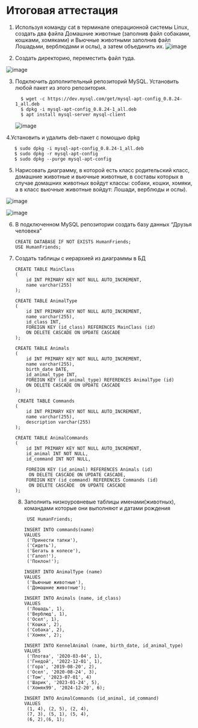 # Итоговая аттестация
1. Используя команду cat в терминале операционной системы Linux, создать два файла Домашние животные (заполнив файл собаками, кошками, хомяками) и Вьючные животными заполнив файл Лошадьми, верблюдами и ослы), а затем объединить их.
![image](https://github.com/user-attachments/assets/5e070d12-a401-41b3-9319-dba1975f316a)

2. Создать директорию, переместить файл туда.
   
![image](https://github.com/user-attachments/assets/f9ae38f8-99bb-4000-8c40-188b8f415921)

3. Подключить дополнительный репозиторий MySQL. Установить любой пакет из этого репозитория.
   ```
     $ wget -c https://dev.mysql.com/get/mysql-apt-config_0.8.24-1_all.deb
     $ dpkg -i mysql-apt-config_0.8.24-1_all.deb
     $ apt install mysql-server mysql-client
   ```
   ![image](https://github.com/user-attachments/assets/7741d61e-7418-48a0-a2a7-b5f2c476efd3)

4.Установить и удалить deb-пакет с помощью dpkg

```
   $ sudo dpkg -i mysql-apt-config_0.8.24-1_all.deb
   $ sudo dpkg -r mysql-apt-config
   $ sudo dpkg --purge mysql-apt-config
```
5. Нарисовать диаграмму, в которой есть класс родительский класс, домашние животные и вьючные животные, в составы которых в случае домашних животных войдут классы: собаки, кошки, хомяки, а в класс вьючные животные войдут: Лошади, верблюды и ослы).
   
![image](https://github.com/user-attachments/assets/d2de2162-7527-458e-836e-29eb49058448)

![image](https://github.com/user-attachments/assets/d9bf898d-929c-4c2f-af83-6699ed7a6422)

6. В подключенном MySQL репозитории создать базу данных “Друзья человека”
   ```
   CREATE DATABASE IF NOT EXISTS HumanFriends;
   USE HumanFriends;
   ```
7. Создать таблицы с иерархией из диаграммы в БД
   ```
   CREATE TABLE MainClass
   (
       id INT PRIMARY KEY NOT NULL AUTO_INCREMENT,
       name varchar(255)
   );
   
   CREATE TABLE AnimalType
   (
       id INT PRIMARY KEY NOT NULL AUTO_INCREMENT,
       name varchar(255),
       id_class INT,
       FOREIGN KEY (id_class) REFERENCES MainClass (id)
       ON DELETE CASCADE ON UPDATE CASCADE
   );
   
   CREATE TABLE Animals
   (
       id INT PRIMARY KEY NOT NULL AUTO_INCREMENT,
       name varchar(255),
       birth_date DATE,
       id_animal_type INT,
       FOREIGN KEY (id_animal_type) REFERENCES AnimalType (id)
       ON DELETE CASCADE ON UPDATE CASCADE
   );

    CREATE TABLE Commands
   (
       id INT PRIMARY KEY NOT NULL AUTO_INCREMENT,
       name varchar(255),
       description varchar(255)
   );
   
   CREATE TABLE AnimalCommands
   (
       id INT PRIMARY KEY NOT NULL AUTO_INCREMENT,
       id_animal INT NOT NULL,
       id_command INT NOT NULL,

       FOREIGN KEY (id_animal) REFERENCES Animals (id)
        ON DELETE CASCADE ON UPDATE CASCADE,
       FOREIGN KEY (id_command) REFERENCES Commands (id)
        ON DELETE CASCADE  ON UPDATE CASCADE
   );
   ```
   8. Заполнить низкоуровневые таблицы именами(животных), командами которые они выполняют и датами рождения
      ```
       USE HumanFriends;

      INSERT INTO commands(name)
      VALUES
       ('Принести тапки'),
       ('Сидеть'),
       ('Бегать в колесе'),
       ('Галоп!'),
       ('Поклон!');
      
      INSERT INTO AnimalType (name)
      VALUES
       ('Вьючные животные'),
       ('Домашние животные');
      
      INSERT INTO Animals (name, id_class)
      VALUES
       ('Лошадь', 1),
       ('Верблюд', 1),
       ('Осел', 1),
       ('Кошка', 2),
       ('Собака', 2),
       ('Хомяк', 2);
      
      INSERT INTO KennelAnimal (name, birth_date, id_animal_type)
      VALUES
       ('Плотва', '2020-03-04', 1),
       ('Гнедой', '2022-12-01', 1),
       ('Гора', '2019-08-20', 2),
       ('Осел', '2020-08-24', 3),
       ('Том', '2023-07-01', 4)
       ('Шарик', '2023-01-24', 5),
       ('Хомяк99', '2024-12-20', 6);
      
      INSERT INTO AnimalCommands (id_animal, id_command)
      VALUES
       (1, 4), (2, 5), (2, 4),
       (7, 3), (5, 1), (5, 4),
       (6, 2),(6, 1);
      ```




